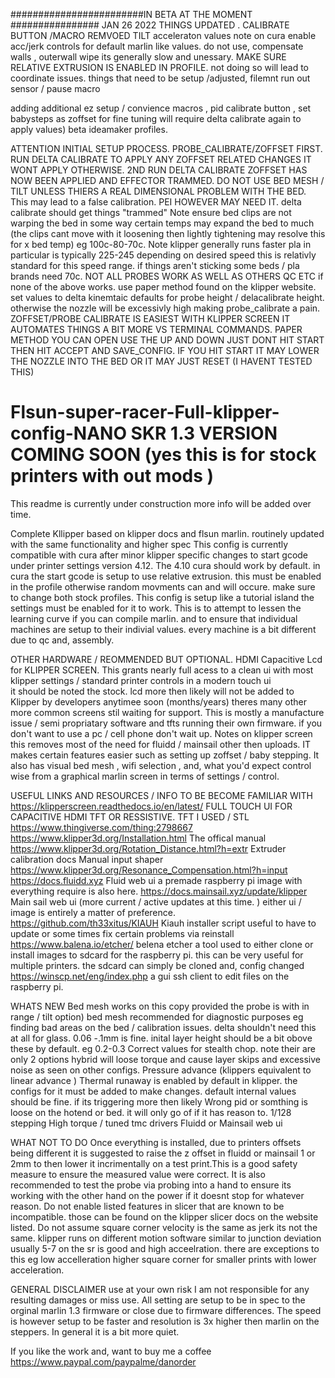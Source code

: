 ########################IN BETA AT THE MOMENT ################ JAN 26 2022 
THINGS UPDATED . CALIBRATE BUTTON /MACRO REMVOED TILT
acceleraton values 
note on cura enable acc/jerk controls for default marlin like values. do not use, compensate walls , outerwall wipe its generally slow and unessary. MAKE SURE RELATIVE EXTRUSION
IS ENABLED IN PROFILE. not doing so will lead to coordinate issues. 
things that need to be setup /adjusted, filemnt run out sensor / pause macro 

adding additional ez setup / convience macros , pid calibrate button , set babysteps as zoffset for fine tuning will require delta calibrate again to apply values) 
beta ideamaker profiles. 


ATTENTION INITIAL SETUP PROCESS. PROBE_CALIBRATE/ZOFFSET FIRST. RUN DELTA CALIBRATE TO APPLY ANY ZOFFSET RELATED CHANGES IT WONT APPLY OTHERWISE. 2ND RUN DELTA CALIBRATE
ZOFFSET HAS NOW BEEN APPLIED AND EFFECTOR TRAMMED. DO NOT USE BED MESH / TILT UNLESS THIERS A REAL DIMENSIONAL PROBLEM WITH THE BED. This may lead to a false calibration. PEI HOWEVER MAY NEED IT. delta calibrate should get things "trammed" Note ensure bed clips are not warping the bed in some way certain temps may expand the bed to much (the clips cant move with it loosening then lightly tightening may resolve this for x bed temp) eg 100c-80-70c. Note klipper generally runs faster pla in particular is typically 225-245 
depending on desired speed this is relativly standard for this speed range. if things aren't sticking some beds / pla brands need 70c. 
NOT ALL PROBES WORK AS WELL AS OTHERS QC ETC if none of the above works. use paper method found on the klipper website. set values to delta kinemtaic defaults for probe height /
delacalibrate height. otherwise the nozzle will be excessivly high making probe_calibrate a pain. 
ZOFFSET/PROBE CALIBRATE IS EASIEST WITH KLIPPER SCREEN IT AUTOMATES THINGS A BIT MORE VS TERMINAL COMMANDS. PAPER METHOD YOU CAN OPEN USE THE UP AND DOWN JUST DONT HIT START 
THEN HIT ACCEPT AND SAVE_CONFIG. IF YOU HIT START IT MAY LOWER THE NOZZLE INTO THE BED OR IT MAY JUST RESET (I HAVENT TESTED THIS) 

# Flsun-super-racer-Full-klipper-config-NANO SKR 1.3 VERSION COMING SOON (yes this is for stock printers with out mods ) 
  This readme is currently under construction more info will be added over time.

Complete Kllipper based on klipper docs and flsun marlin. routinely updated with the same functionality and higher spec 
 This config is currently compatible with cura after minor klipper specific changes to start gcode under printer settings version 4.12. The 4.10 cura should work by default.
in cura the start gcode is setup to use relative extrusion. this must be enabled in the profile otherwise random movments can and will occure. make sure to change both stock   profiles. This config is setup like a tutorial island the settings must be enabled for it to work. This is to attempt to lessen the learning curve if you can compile marlin. and to ensure that individual machines are setup to their indivial values. every machine is a bit different due to qc and, assembly. 
 
 OTHER HARDWARE / REOMMENDED BUT OPTIONAL.
  HDMI Capacitive Lcd for KLIPPER SCREEN. This grants nearly full acess to a clean ui with most klipper settings / standard printer controls in a modern touch ui  
it should be noted the stock. lcd more then likely will not be added to Klipper by developers anytimee soon (months/years) theres many other more common screens 
stil waiting for support. This is mostly a manufacture issue / semi propriatary software and tfts running their own firmware. if you don't want to use a pc / cell phone don't    wait up. Notes on klipper screen this removes most of the need for fluidd / mainsail other then uploads. IT makes certain features easier such as setting up zoffset / baby stepping. It also has visual bed mesh , wifi selection , and, what you'd expect control wise from a graphical marlin screen in terms of settings / control. 
 
USEFUL LINKS AND RESOURCES / INFO TO BE BECOME FAMILIAR WITH
https://klipperscreen.readthedocs.io/en/latest/ FULL TOUCH UI FOR CAPACITIVE HDMI TFT OR RESSISTIVE. TFT I USED / STL https://www.thingiverse.com/thing:2798667
https://www.klipper3d.org/Installation.html The offical manual 
https://www.klipper3d.org/Rotation_Distance.html?h=extr Extruder calibration docs 
Manual input shaper https://www.klipper3d.org/Resonance_Compensation.html?h=input
https://docs.fluidd.xyz Fluid web ui a premade raspberry pi image with everything require is also here. 
https://docs.mainsail.xyz/update/klipper Main sail web ui (more current / active updates at this time. ) either ui / image is entirely a matter of preference. 
https://github.com/th33xitus/KIAUH Kiauh installer script useful to have to update or some times fix certain problems via reinstall 
https://www.balena.io/etcher/ belena etcher a tool used to either clone or install images to sdcard for the raspberry pi. this can be very useful for multiple printers. the sdcard can simply be cloned and, config changed 
https://winscp.net/eng/index.php a gui ssh client to edit files on the raspberry pi. 

 WHATS NEW 
Bed mesh works on this copy provided the probe is with in range / tilt option) bed mesh recommended for diagnostic purposes eg finding bad areas on the bed / calibration issues. 
delta shouldn't need this at all for glass. 0.06 -.1mm is fine. inital layer height should be a bit obove these by default. eg 0.2-0.3 
Correct values for stealth chop. note their are only 2 options hybrid will loose torque and cause layer skips and excessive noise as seen on other configs. 
Pressure advance (klippers equivalent to linear advance ) 
Thermal runaway is enabled by default in klipper. the configs for it must be added to make changes. default internal values should be fine. if its triggering more then likely Wrong pid or somthing is loose on the hotend or bed. it will only go of if it has reason to. 
1/128 stepping 
High torque / tuned tmc drivers 
Fluidd or Mainsail web ui 

WHAT NOT TO DO 
 Once everything is installed, due to printers offsets being different it is suggested  to raise the z offset in fluidd or mainsail 1 or 2mm to then lower it incrimentally on a test print.This is a good safety measure  to ensure the measured value were correct. It is also recommended to test the probe via probing into a hand to ensure its working with the other hand on the power if it doesnt stop for whatever reason. 
 Do not enable listed features in slicer that are known to be incompatible. those can be found on the klipper slicer docs on the website listed. 
 Do not assume square corner velocity is the same as jerk its not the same. klipper runs on different motion software similar to junction deviation usually 5-7 on the sr is good and high acceelration. there are exceptions to this eg low accelleration  higher square corner for smaller prints with lower acceleration. 

GENERAL DISCLAIMER use at your own risk I am not responsible for any resulting damages or miss use. All setting are setup to be in spec to the orginal marlin 1.3 firmware or close due to firmware differences. The speed is however setup to be faster and resolution is 3x higher then  marlin on the steppers. In general it is a bit more quiet.

If you like the work and, want to buy me a coffee https://www.paypal.com/paypalme/danorder 


